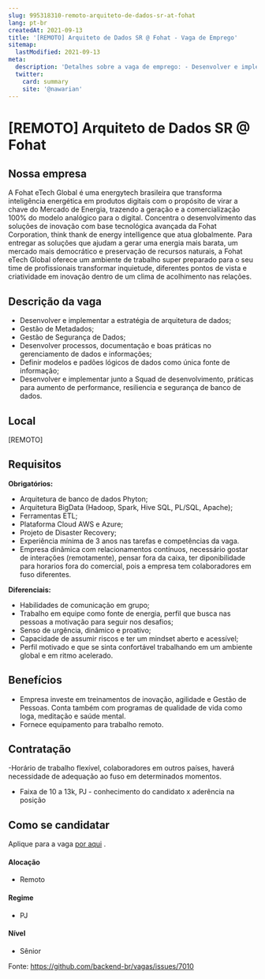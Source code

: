 ```yaml
---
slug: 995318310-remoto-arquiteto-de-dados-sr-at-fohat
lang: pt-br
createdAt: 2021-09-13
title: '[REMOTO] Arquiteto de Dados SR @ Fohat - Vaga de Emprego'
sitemap:
  lastModified: 2021-09-13
meta:
  description: 'Detalhes sobre a vaga de emprego: - Desenvolver e implementar a estratégia de arquitetura de dados; - Gestão de Metadados; - Gestão de Segurança de Dados; - Desenvolver processos, documentação e boas práticas no gerenciamento de dados e informações; - Definir modelos e padões lógicos de dados como única fonte de informação; - Desenvolver e implementar junto a Squad de desenvolvimento, práticas para aumento de performance, resiliencia e segurança de banco de dados.'
  twitter:
    card: summary
    site: '@nawarian'
---
```


# [REMOTO] Arquiteto de Dados SR @ Fohat

## Nossa empresa

A Fohat eTech Global é uma energytech brasileira que transforma inteligência energética em produtos digitais com o  propósito de virar a chave do Mercado de Energia, trazendo a geração e a comercialização 100% do modelo analógico para o digital. Concentra o desenvolvimento das soluções de inovação com base tecnológica avançada da Fohat Corporation, think thank de energy intelligence que atua globalmente. Para entregar as soluções que ajudam a gerar uma energia mais barata, um mercado mais democrático e preservação de recursos naturais, a Fohat eTech Global oferece  um ambiente de trabalho  super preparado para o seu time de profissionais transformar inquietude, diferentes pontos de vista  e criatividade em inovação dentro de um clima de acolhimento nas relações.

## Descrição da vaga

- Desenvolver e implementar a estratégia de arquitetura de dados;
- Gestão de Metadados; 
- Gestão de Segurança de Dados;
- Desenvolver processos, documentação e boas práticas no gerenciamento de dados e informações;
- Definir modelos e padões lógicos de dados como única fonte de informação;
- Desenvolver e implementar junto a Squad de desenvolvimento, práticas para aumento de performance, resiliencia e segurança de banco de dados. 

## Local

[REMOTO]

## Requisitos

**Obrigatórios:**

- Arquitetura de banco de dados Phyton;
- Arquitetura BigData (Hadoop, Spark, Hive SQL, PL/SQL, Apache);
- Ferramentas ETL; 
- Plataforma Cloud AWS e Azure;
- Projeto de Disaster Recovery;
- Experiência mínima de 3 anos nas tarefas e competências da vaga.
- Empresa dinâmica com relacionamentos contínuos, necessário gostar de interações (remotamente), pensar fora da caixa, ter diponibilidade para horarios fora do comercial, pois a empresa tem colaboradores em fuso diferentes.

**Diferenciais:**
- Habilidades de comunicação em grupo;
- Trabalho em equipe como fonte de energia, perfil que busca nas pessoas a motivação para seguir nos desafios;
- Senso de urgência, dinâmico e proativo;
- Capacidade de assumir riscos e ter um mindset aberto e acessível;
- Perfil motivado e que se sinta confortável trabalhando em um ambiente global e em ritmo acelerado.

## Benefícios

- Empresa investe em treinamentos de inovação, agilidade e Gestão de Pessoas. Conta também com programas de qualidade de vida como Ioga, meditação e saúde mental.
- Fornece equipamento para trabalho remoto.

## Contratação

-Horário de trabalho flexível, colaboradores em outros países, haverá necessidade de adequação ao fuso em determinados momentos.
- Faixa de 10 a 13k, PJ - conhecimento do candidato x aderência na posição

## Como se candidatar

Aplique para a vaga [por aqui](https://www.careers-page.com/novare-rh/job/7845W3) .

#### Alocação
- Remoto

#### Regime
- PJ

#### Nível
- Sênior

Fonte: https://github.com/backend-br/vagas/issues/7010